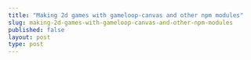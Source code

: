 ```yaml
---
title: "Making 2d games with gameloop-canvas and other npm modules"
slug: making-2d-games-with-gameloop-canvas-and-other-npm-modules
published: false
layout: post
type: post
---
```


